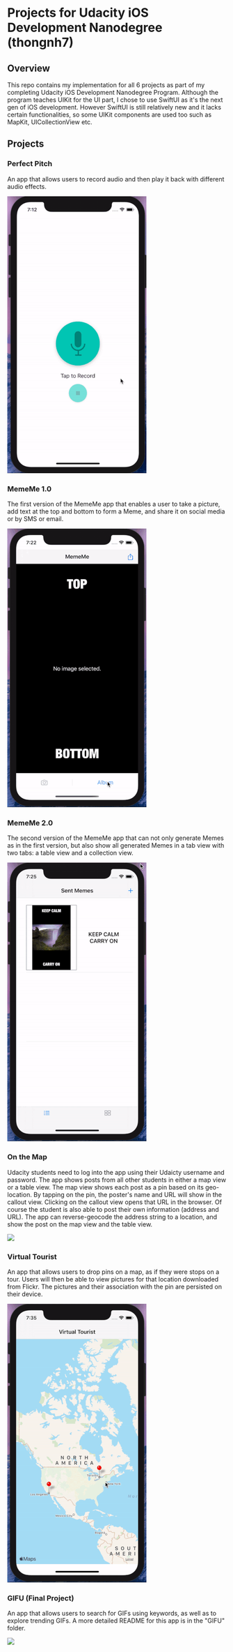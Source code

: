 # Projects for Udacity iOS Development Nanodegree (thongnh7)

## Overview
This repo contains my implementation for all 6 projects as part of my completing Udacity iOS Development Nanodegree Program. Although the program teaches UIKit for the UI part, I chose to use SwiftUI as it's the next gen of iOS development. However SwiftUI is still relatively new and it lacks certain functionalities, so some UIKit components are used too such as MapKit, UICollectionView etc.

## Projects

### Perfect Pitch
An app that allows users to record audio and then play it back with different audio effects.

![](demo/perfect-pitch.gif)

### MemeMe 1.0
The first version of the MemeMe app that enables a user to take a picture, add text at the top and bottom to form a Meme, and share it on social media or by SMS or email.

![](demo/mememe-1.gif)

### MemeMe 2.0
The second version of the MemeMe app that can not only generate Memes as in the first version, but also show all generated Memes in a tab view with two tabs: a table view and a collection view.

![](demo/mememe-2.gif)

### On the Map
Udacity students need to log into the app using their Udaicty username and password. The app shows posts from all other students in either a map view or a table view. The map view shows each post as a pin based on its geo-location. By tapping on the pin, the poster's name and URL will show in the callout view. Clicking on the callout view opens that URL in the browser. Of course the student is also able to post their own information (address and URL). The app can reverse-geocode the address string to a location, and show the post on the map view and the table view.

![](demo/on-the-map.gif)

### Virtual Tourist
An app that allows users to drop pins on a map, as if they were stops on a tour. Users will then be able to view pictures for that location downloaded from Flickr. The pictures and their association with the pin are persisted on their device.

![](demo/virtual-tourist.gif)

### GIFU (Final Project)
An app that allows users to search for GIFs using keywords, as well as to explore trending GIFs. A more detailed README for this app is in the "GIFU" folder.

![](demo/gifu.gif)
